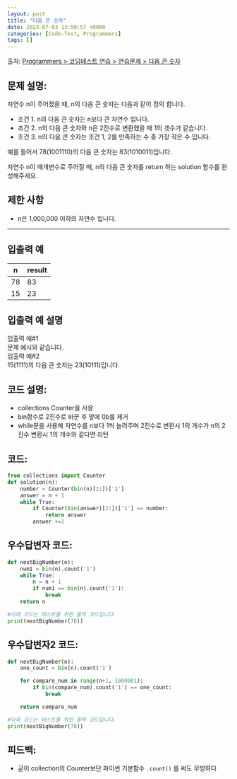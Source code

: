 ```yaml
---
layout: post
title: "다음 큰 숫자"
date: 2023-07-03 13:50:57 +0900
categories: [Code-Test, Programmers]
tags: []
---
```


출처: [Programmers > 코딩테스트 연습 > 연습문제 > 다음 큰 숫자](https://school.programmers.co.kr/learn/courses/30/lessons/12911)

## 문제 설명:


자연수 n이 주어졌을 때, n의 다음 큰 숫자는 다음과 같이 정의 합니다.

- 조건 1. n의 다음 큰 숫자는 n보다 큰 자연수 입니다.
- 조건 2. n의 다음 큰 숫자와 n은 2진수로 변환했을 때 1의 갯수가 같습니다.
- 조건 3. n의 다음 큰 숫자는 조건 1, 2를 만족하는 수 중 가장 작은 수 입니다.

예를 들어서 78(1001110)의 다음 큰 숫자는 83(1010011)입니다.

자연수 n이 매개변수로 주어질 때, n의 다음 큰 숫자를 return 하는 solution 함수를 완성해주세요.

## 제한 사항

- n은 1,000,000 이하의 자연수 입니다.

---

## 입출력 예

|n|result|
|---|---|
|78|83|
|15|23|

## 입출력 예 설명

입출력 예#1  
문제 예시와 같습니다.  
입출력 예#2  
15(1111)의 다음 큰 숫자는 23(10111)입니다.

## 코드 설명:
- collections Counter을 사용
- bin함수로 2진수로 바꾼 후 앞에 0b를 제거
- while문을 사용해 자연수를 n보다 1씩 늘려주며 2진수로 변환시 1의 개수가 n의 2진수 변환시 1의 개수와 같다면 리턴

## 코드:
```python
from collections import Counter
def solution(n):
    number = Counter(bin(n)[2:])['1']
    answer = n + 1
    while True:
        if Counter(bin(answer)[2:])['1'] == number:
            return answer
        answer +=1
```

## 우수답변자 코드:
```python
def nextBigNumber(n):
    num1 = bin(n).count('1')
    while True:
        n = n + 1
        if num1 == bin(n).count('1'):
            break
    return n

#아래 코드는 테스트를 위한 출력 코드입니다.
print(nextBigNumber(78))
```

## 우수답변자2 코드:
```python
def nextBigNumber(n):
    one_count = bin(n).count('1')

    for compare_num in range(n+1, 1000001):
        if bin(compare_num).count('1') == one_count:
            break

    return compare_num

#아래 코드는 테스트를 위한 출력 코드입니다.
print(nextBigNumber(78))
```

## 피드백:
- 굳이 collection의 Counter보단 파이썬 기본함수 `.count()` 를 써도 무방하다